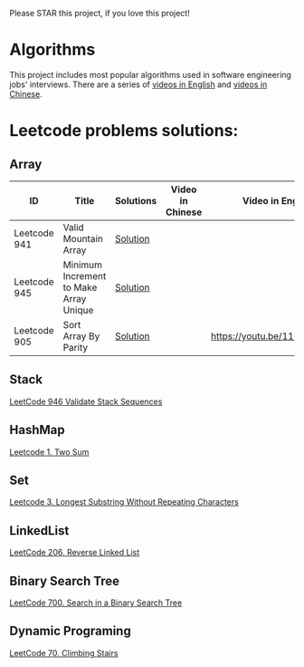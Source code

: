 Please STAR this project, if you love this project!
# Algorithms
This project includes most popular algorithms used in software engineering jobs' interviews.
There are a series of [videos in English](https://www.youtube.com/channel/UCJ6HW8dBYPWfuaNwzGwAHmg?view_as=subscriber) and [videos in Chinese](https://www.youtube.com/channel/UCkctdWvmBpLw_fpU58pMquQ?view_as=subscriber).
# Leetcode problems solutions:
## Array
|  ID  |      Title     |   Solutions   | Video in Chinese| Video in English                   
|-----|-----------------|---------------|-----------------|-----------------
|Leetcode 941|Valid Mountain Array|[Solution](https://github.com/ltaocs/Algorithms/blob/master/src/com/ltaocs/array/ValidMountainArray.java) |
|Leetcode 945|Minimum Increment to Make Array Unique|[Solution](https://github.com/ltaocs/Algorithms/blob/master/src/com/ltaocs/array/MinimusIncrementToMakeArrayUnique.java)
|Leetcode 905|Sort Array By Parity|[Solution](https://github.com/ltaocs/Algorithms/blob/master/src/com/ltaocs/array/SortArrayByParity.java)||https://youtu.be/11Q_LRPVFHg
## Stack
[LeetCode 946 Validate Stack Sequences](https://github.com/ltaocs/Algorithms/blob/master/src/com/ltaocs/stack/ValidateStackSequences.java)
## HashMap
[Leetcode 1. Two Sum](https://github.com/ltaocs/Algorithms/blob/master/src/com/ltaocs/hashMap/TwoSum.java)
## Set
[Leetcode 3. Longest Substring Without Repeating Characters](https://github.com/ltaocs/Algorithms/blob/master/src/com/ltaocs/set/LongestSubstringWithoutRepeatingCharacters.java)
## LinkedList
[LeetCode 206. Reverse Linked List](https://github.com/ltaocs/Algorithms/blob/master/src/com/ltaocs/linkedList/ReverseLinkedList.java)
## Binary Search Tree
[LeetCode 700. Search in a Binary Search Tree](https://github.com/ltaocs/Algorithms/blob/master/src/com/ltaocs/binarySearchTree/SearchInBinarySearchTree.java)
## Dynamic Programing
[LeetCode 70. Climbing Stairs](https://github.com/ltaocs/Algorithms/blob/master/src/com/ltaocs/dynamicProgramming/ClimbingStairs.java)
